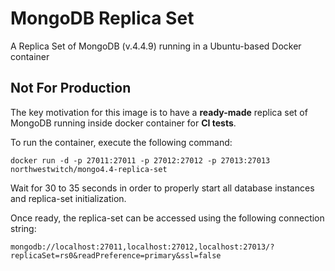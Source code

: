 # MongoDB Replica Set

A Replica Set of MongoDB (v.4.4.9) running in a Ubuntu-based Docker container

## Not For Production

The key motivation for this image is to have a __ready-made__ replica set of MongoDB running inside docker container for __CI tests__.

To run the container, execute the following command:
```shell
docker run -d -p 27011:27011 -p 27012:27012 -p 27013:27013 northwestwitch/mongo4.4-replica-set
```

Wait for 30 to 35 seconds in order to properly start all database instances and replica-set initialization.

Once ready, the replica-set can be accessed using the following connection string:
```shell
mongodb://localhost:27011,localhost:27012,localhost:27013/?replicaSet=rs0&readPreference=primary&ssl=false
```
